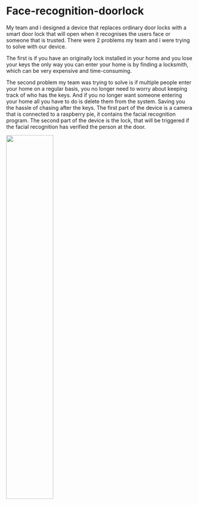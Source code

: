 # Face-recognition-doorlock
My team and i designed a device that replaces ordinary door locks with a smart door lock that will open when it recognises the users face or someone that is trusted. There were 2 problems my team and i were trying to solve with our device.

The first is if you have an originally lock installed in your home and you lose your keys the only way you can enter your home is by finding a locksmith, which can be very expensive and time-consuming.

The second problem my team was trying to solve is if multiple people enter your home on a regular basis, you no longer need to worry about keeping track of who has the keys. And if you no longer want someone entering your home all you have to do is delete them from the system. Saving you the hassle of chasing after the keys. The first part of the device is a camera that is connected to a raspberry pie, it contains the facial recognition program. The second part of the device is the lock, that will be triggered if the facial recognition has verified the person at the door.

[<img src="https://i.ytimg.com/vi/WFKNibYGaPo/maxresdefault.jpg" width="50%">](https://www.youtube.com/watch?v=WFKNibYGaPo )
